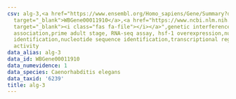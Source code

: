 ```yaml
---
csv: alg-3,<a href="https://www.ensembl.org/Homo_sapiens/Gene/Summary?db=core;g=WBGene00011910"
  target="_blank">WBGene00011910</a>,<a href="https://www.ncbi.nlm.nih.gov/pubmed/30894454"
  target="_blank"><i class="fas fa-file"></i></a>",genetic interference,functional
  association,prime adult stage, RNA-seq assay, hsf-1 overexpression,nucleotide sequence
  identification,nucleotide sequence identification,transcriptional regulation,up-regulates
  activity
data_alias: alg-3
data_id: WBGene00011910
data_numevidence: 1
data_species: Caenorhabditis elegans
data_taxid: '6239'
title: alg-3
---
```

